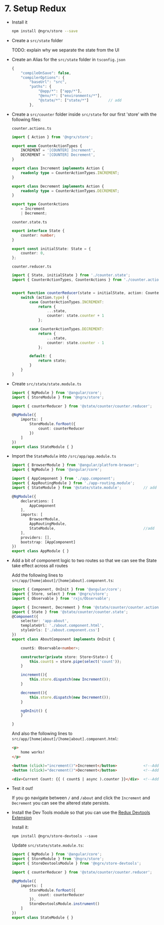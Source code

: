 # 7. Setup Redux

- Install it

    ```bash
    npm install @ngrx/store --save
    ```

- Create a `src/state` folder

    TODO: explain why we separate the state from the UI

- Create an Alias for the `src/state` folder in `tsconfig.json`

    ```javascript
    {
        "compileOnSave": false,
        "compilerOptions": {
            "baseUrl": "src",
            "paths": {
                "@app/*": ["app/*"],
                "@env/*": ["environments/*"],
                "@state/*": ["state/*"]         // add
            },
    ```

- Create a `src/counter` folder inside `src/state`  for our first 'store' with the following files:


    `counter.actions.ts`
    ```typescript
    import { Action } from '@ngrx/store';

    export enum CounterActionTypes {
        INCREMENT = '[COUNTER] Increment',
        DECREMENT = '[COUNTER] Decrement',
    }

    export class Increment implements Action {
        readonly type = CounterActionTypes.INCREMENT;
    }

    export class Decrement implements Action {
        readonly type = CounterActionTypes.DECREMENT;
    }

    export type CounterActions
        = Increment
        | Decrement;
    ```

    `counter.state.ts`
    ```typescript
    export interface State {
        counter: number;
    }

    export const initialState: State = {
        counter: 0,
    };
    ```

    `counter.reducer.ts`
    ```typescript
    import { State, initialState } from './counter.state';
    import { CounterActionTypes, CounterActions } from './counter.actions';


    export function counterReducer(state = initialState, action: CounterActions): State {
        switch (action.type) {
            case CounterActionTypes.INCREMENT: 
                return {
                    ...state,
                    counter: state.counter + 1
                };

            case CounterActionTypes.DECREMENT:
                return {
                    ...state,
                    counter: state.counter - 1
                };

            default: {
                return state;
            }
        }
    }
    ```

- Create `src/state/state.module.ts`

    ```typescript
    import { NgModule } from '@angular/core';
    import { StoreModule } from '@ngrx/store';

    import { counterReducer } from '@state/counter/counter.reducer';

    @NgModule({
        imports: [
            StoreModule.forRoot({
                count: counterReducer
            })
        ]
    })
    export class StateModule { }
    ```

- Import the `StateModule` into `/src/app/app.module.ts`

    ```typescript
    import { BrowserModule } from '@angular/platform-browser';
    import { NgModule } from '@angular/core';

    import { AppComponent } from './app.component';
    import { AppRoutingModule } from './app-routing.module';
    import { StateModule } from '@state/state.module';          // add

    @NgModule({
        declarations: [
            AppComponent
        ],
        imports: [
            BrowserModule,
            AppRoutingModule,
            StateModule,                                        //add
        ],
        providers: [],
        bootstrap: [AppComponent]
    })
    export class AppModule { }
    ```

- Add a bit of component logic to two routes so that we can see the State take effect across all routes

    Add the following lines to `src/app/[home|about]/[home|about].component.ts`:

    ```typescript
    import { Component, OnInit } from '@angular/core';
    import { Store, select } from '@ngrx/store';                            // add
    import { Observable } from 'rxjs/Observable';

    import { Increment, Decrement } from '@state/counter/counter.actions';  // add
    import { State } from '@state/counter/counter.state';                   // add
    @Component({
        selector: 'app-about',
        templateUrl: './about.component.html',
        styleUrls: ['./about.component.css']
    })
    export class AboutComponent implements OnInit {

        count$: Observable<number>;                                         // add

        constructor(private store: Store<State>) {                          // change
            this.count$ = store.pipe(select('count'));                      // add
        }

        increment(){                                                        // add
            this.store.dispatch(new Increment());                           // add
        }                                                                   // add

        decrement(){                                                        // add
            this.store.dispatch(new Decrement());                           // add
        }                                                                   // add

        ngOnInit() {
        }

    }

    ```

    And also the following lines to `src/app/[home|about]/[home|about].component.html`:

    ```html
    <p>
        home works!
    </p>

    <button (click)="increment()">Increment</button>            <!--Add-->
    <button (click)="decrement()">Decrement</button>            <!--Add-->

    <div>Current Count: {{ ( count$ | async ).counter }}</div>  <!--Add-->
    ```

- Test it out!

    If you go navigate between `/` and `/about` and click the `Increment` and `Decrement` you can see the altered state persists.

- Install the Dev Tools module so that you can use the [Redux Devtools Extension](http://zalmoxisus.github.io/redux-devtools-extension/)

    Install it:
    ```
    npm install @ngrx/store-devtools --save
    ```

    Update `src/state/state.module.ts`:

    ```typescript
    import { NgModule } from '@angular/core';
    import { StoreModule } from '@ngrx/store';
    import { StoreDevtoolsModule } from '@ngrx/store-devtools';         // add

    import { counterReducer } from '@state/counter/counter.reducer';

    @NgModule({
        imports: [
            StoreModule.forRoot({
                count: counterReducer
            }),
            StoreDevtoolsModule.instrument()                            // add
        ]
    })
    export class StateModule { }
    ```